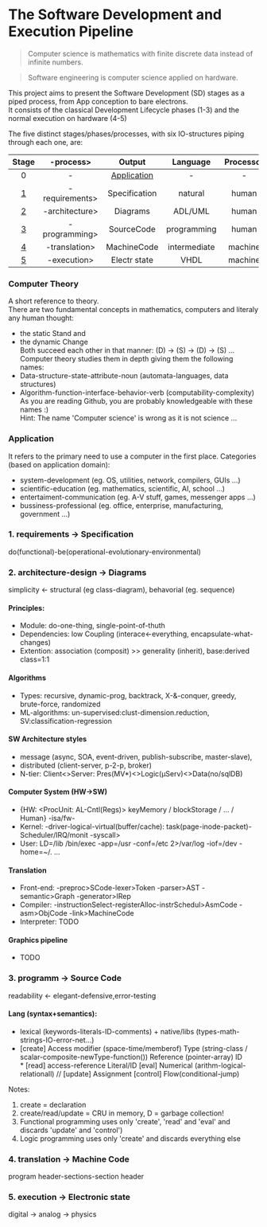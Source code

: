 # The Software Development and Execution Pipeline

> Computer science is mathematics with finite discrete data instead of infinite numbers.  

> Software engineering is computer science applied on hardware.

This project aims to present the Software Development (SD) stages as a piped process, from App conception to bare electrons.  
It consists of the classical Development Lifecycle phases (1-3) and the normal execution on hardware (4-5)

The five distinct stages/phases/processes, with six IO-structures piping through each one, are:  

|Stage  | -process>      | Output        | Language     | Processor|  
|:---:  |:---:           |:---:          |:---:         |:---:     |
|0      | -              | [Application](#application)|-|-         |  
|[1](#1)| -requirements> | Specification | natural      | human    |  
|[2](#2)| -architecture> | Diagrams      | ADL/UML      | human    |
|[3](#3)| -programming>  | SourceCode    | programming  | human    |
|[4](#4)| -translation>  | MachineCode   | intermediate | machine  |
|[5](#5)| -execution>    | Electr state  | VHDL         | machine  |

### Computer Theory
A short reference to theory.  
There are two fundamental concepts in mathematics, computers and literaly any human thought:  
* the static Stand and  
* the dynamic Change  
Both succeed each other in that manner: (D) -> (S) -> (D) -> (S) ...  
Computer theory studies them in depth giving them the following names:
* Data-structure-state-attribute-noun (automata-languages, data structures)  
* Algorithm-function-interface-behavior-verb (computability-complexity)  
As you are reading Github, you are probably knowledgeable with these names :)   
Hint: The name 'Computer science' is wrong as it is not science ... 

### Application
It refers to the primary need to use a computer in the first place.
Categories (based on application domain):
* system-development (eg. OS, utilities, network, compilers, GUIs ...)
* scientific-education  (eg. mathematics, scientific, AI, school ...)
* entertaiment-communication  (eg. A-V stuff, games, messenger apps ...)
* bussiness-professional (eg. office, enterprise, manufacturing, government ...)

### <a name="1"></a>1. requirements -> Specification
do(functional)-be(operational-evolutionary-environmental)
            
### <a name="2"></a>2. architecture-design -> Diagrams
simplicity <- structural (eg class-diagram), behavorial (eg. sequence)      

#### Principles:
* Module: do-one-thing, single-point-of-thuth  
* Dependencies: low Coupling (interace<-everything, encapsulate-what-changes)  
* Extention: association (composit) >> generality (inherit), base:derived class=1:1
            
#### Algοrithms
* Types: recursive, dynamic-prog, backtrack, X-&-conquer, greedy, brute-force, randomized  
* ML-algorithms: un-supervised:clust-dimension.reduction, SV:classification-regression

#### SW Architecture styles
* message (async, SOA, event-driven, publish-subscribe, master-slave),  
* distributed (client-server, p-2-p, broker)  
* N-tier: Client<>Server: Pres(MV*)<>Logic(μServ)<>Data(no/sqlDB)

#### Computer System (HW->SW)
* {HW: <ProcUnit: AL-Cntl(Regs)> keyMemory / blockStorage / <network>... / <graph-IO> Human} -isa/fw-  
* Kernel: -driver-logical-virtual(buffer/cache): task(page-inode-packet)- Scheduler/IRQ/monit -syscall>  
* User: LD=/lib /bin/exec -app=/usr -conf=/etc 2>/var/log -iof=/dev -home=~/. ...

#### Translation
* Front-end: -preproc>SCode-lexer>Token -parser>AST -semantic>Graph -generator>IRep  
* Compiler: -instructionSelect-registerAlloc-instrSchedul>AsmCode -asm>ObjCode -link>MachineCode  
* Interpreter: TODO

#### Graphics pipeline
* TODO

### <a name="3"></a>3. programm -> Source Code
readability <- elegant-defensive,error-testing  

#### Lang (syntax+semantics):
* lexical (keywords-literals-ID-comments) + native/libs (types-math-strings-IO-error-net...)
* [create] Access modifier (space-time/memberof) Type (string-class / scalar-composite-newType-function()) Reference (pointer-array) ID  
* [read] access-reference Literal/ΙD [eval] Numerical (arithm-logical-relationall) // [update] Assignment [control] Flow(conditional-jump)

Notes:
1. create = declaration
2. create/read/update = CRU in memory, D = garbage collection!
3. Functional programming uses only 'create', 'read' and 'eval' and discards 'update' and 'control')
4. Logic programming uses only 'create' and discards everything else

### <a name="4"></a>4. translation -> Machine Code
program header-sections-section header

### <a name="5"></a>5. execution -> Electronic state
digital -> analog -> physics
